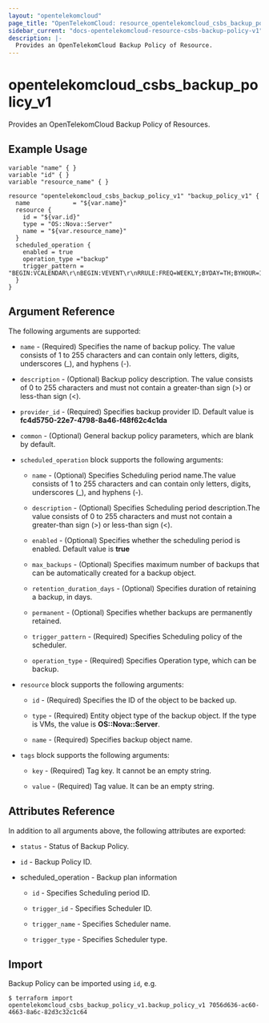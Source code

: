 ```yaml
---
layout: "opentelekomcloud"
page_title: "OpenTelekomCloud: resource_opentelekomcloud_csbs_backup_policy_v1"
sidebar_current: "docs-opentelekomcloud-resource-csbs-backup-policy-v1"
description: |-
  Provides an OpenTelekomCloud Backup Policy of Resource.
---
```


# opentelekomcloud_csbs_backup_policy_v1

Provides an OpenTelekomCloud Backup Policy of Resources.

## Example Usage

 ```hcl
 variable "name" { }
 variable "id" { }
 variable "resource_name" { }
 
 resource "opentelekomcloud_csbs_backup_policy_v1" "backup_policy_v1" {
   name            = "${var.name}"
   resource {
     id = "${var.id}"
     type = "OS::Nova::Server"
     name = "${var.resource_name}"
   }
   scheduled_operation {
     enabled = true
     operation_type ="backup"
     trigger_pattern = "BEGIN:VCALENDAR\r\nBEGIN:VEVENT\r\nRRULE:FREQ=WEEKLY;BYDAY=TH;BYHOUR=12;BYMINUTE=27\r\nEND:VEVENT\r\nEND:VCALENDAR\r\n"
   }
 }

 ```
## Argument Reference
The following arguments are supported:

* `name` - (Required) Specifies the name of backup policy. The value consists of 1 to 255 characters and can contain only letters, digits, underscores (_), and hyphens (-).

* `description` - (Optional) Backup policy description. The value consists of 0 to 255 characters and must not contain a greater-than sign (>) or less-than sign (<).

* `provider_id` - (Required) Specifies backup provider ID. Default value is **fc4d5750-22e7-4798-8a46-f48f62c4c1da**

* `common` - (Optional) General backup policy parameters, which are blank by default.

* `scheduled_operation` block supports the following arguments:

    * `name` - (Optional) Specifies Scheduling period name.The value consists of 1 to 255 characters and can contain only letters, digits, underscores (_), and hyphens (-).
    
    * `description` - (Optional) Specifies Scheduling period description.The value consists of 0 to 255 characters and must not contain a greater-than sign (>) or less-than sign (<).

    * `enabled` - (Optional) Specifies whether the scheduling period is enabled. Default value is **true**

    * `max_backups` - (Optional) Specifies maximum number of backups that can be automatically created for a backup object.

    * `retention_duration_days` - (Optional) Specifies duration of retaining a backup, in days.

    * `permanent` - (Optional) Specifies whether backups are permanently retained.

    * `trigger_pattern` - (Required) Specifies Scheduling policy of the scheduler.

    * `operation_type` - (Required) Specifies Operation type, which can be backup.

* `resource` block supports the following arguments:

    * `id` - (Required) Specifies the ID of the object to be backed up.
    
    * `type` - (Required) Entity object type of the backup object. If the type is VMs, the value is **OS::Nova::Server**.

    * `name` - (Required) Specifies backup object name.

* `tags` block supports the following arguments:

    * `key` - (Required) Tag key. It cannot be an empty string.
    
    * `value` - (Required) Tag value. It can be an empty string.

## Attributes Reference
In addition to all arguments above, the following attributes are exported:

* `status` - Status of Backup Policy.

* `id` - Backup Policy ID.

* scheduled_operation - Backup plan information

    * `id` -  Specifies Scheduling period ID.

    * `trigger_id` -  Specifies Scheduler ID.

    * `trigger_name` -  Specifies Scheduler name.

    * `trigger_type` -  Specifies Scheduler type.


## Import

Backup Policy can be imported using  `id`, e.g.

```
$ terraform import opentelekomcloud_csbs_backup_policy_v1.backup_policy_v1 7056d636-ac60-4663-8a6c-82d3c32c1c64
```




